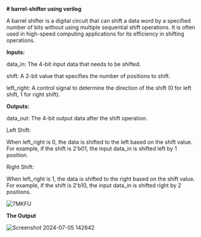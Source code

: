 **# barrel-shifter using verilog**

A barrel shifter is a digital circuit that can shift a data word by a specified number of bits without using multiple sequential shift operations. It is often used in high-speed computing applications for its efficiency in shifting operations.


**Inputs:**

data_in: The 4-bit input data that needs to be shifted.

shift: A 2-bit value that specifies the number of positions to shift.

left_right: A control signal to determine the direction of the shift (0 for left shift, 1 for right shift).

**Outputs:**

data_out: The 4-bit output data after the shift operation.

Left Shift:

When left_right is 0, the data is shifted to the left based on the shift value.
For example, if the shift is 2'b01, the input data_in is shifted left by 1 position.

Right Shift:

When left_right is 1, the data is shifted to the right based on the shift value.
For example, if the shift is 2'b10, the input data_in is shifted right by 2 positions.


![7MKFU](https://github.com/panda12384/barrel-shifter/assets/160568759/1a845ca3-7c6a-47b6-9f2b-f33aa062d064)



**The Output**


![Screenshot 2024-07-05 142642](https://github.com/panda12384/barrel-shifter/assets/160568759/52f432c1-a629-449d-948d-b289c9fe538c)
